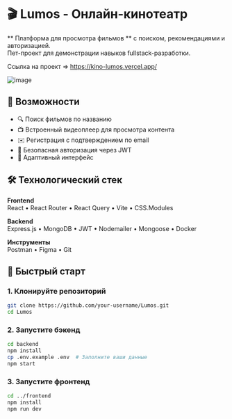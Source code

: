 # 🎬 Lumos - Онлайн-кинотеатр

** Платформа для просмотра фильмов ** с поиском, рекомендациями и авторизацией.  
Пет-проект для демонстрации навыков fullstack-разработки.

Ссылка на проект => https://kino-lumos.vercel.app/

![image](https://github.com/user-attachments/assets/29486f9b-d84c-46fc-9f25-052a62b96a5e)

## 🌟 Возможности
- 🔍 Поиск фильмов по названию
- 📺 Встроенный видеоплеер для просмотра контента
- ✉️ Регистрация с подтверждением по email
- 🔐 Безопасная авторизация через JWT
- 📱  Адаптивный интерфейс

## 🛠 Технологический стек
**Frontend**  
React • React Router • React Query • Vite • CSS.Modules  

**Backend**  
Express.js • MongoDB • JWT • Nodemailer • Mongoose • Docker 

**Инструменты**  
Postman • Figma • Git

## 🚀 Быстрый старт

### 1. Клонируйте репозиторий
```bash
git clone https://github.com/your-username/Lumos.git
cd Lumos
```
### 2. Запустите бэкенд
```bash
cd backend
npm install
cp .env.example .env  # Заполните ваши данные
npm start
```
### 3. Запустите фронтенд

```bash
cd ../frontend
npm install
npm run dev
```
